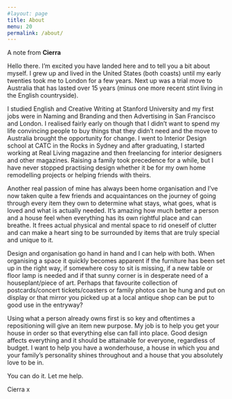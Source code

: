 ```yaml
---
#layout: page
title: About
menu: 20
permalink: /about/
---
```


A note from **Cierra**

Hello there. I’m excited you have landed here and to tell you a bit about myself. I grew up and lived in the United States (both coasts) until my early twenties took me to London for a few years. Next up was a trial move to Australia that has lasted over 15 years (minus one more recent stint living in the English countryside).

I studied English and Creative Writing at Stanford University and my first jobs were in Naming and Branding and then Advertising in San Francisco and London. I realised fairly early on though that I didn’t want to spend my life convincing people to buy things that they didn’t need and the move to Australia brought the opportunity for change. I went to Interior Design school at CATC in the Rocks in Sydney and after graduating, I started working at Real Living magazine and then freelancing for interior designers and other magazines. Raising a family took precedence for a while, but I have never stopped practising design whether it be for my own home remodelling projects or helping friends with theirs.

Another real passion of mine has always been home organisation and I’ve now taken quite a few friends and acquaintances on the journey of going through every item they own to determine what stays, what goes, what is loved and what is actually needed. It’s amazing how much better a person and a house feel when everything has its own rightful place and can breathe. It frees actual physical and mental space to rid oneself of clutter and can make a heart sing to be surrounded by items that are truly special and unique to it.

Design and organisation go hand in hand and I can help with both. When organising a space it quickly becomes apparent if the furniture has been set up in the right way, if somewhere cosy to sit is missing, if a new table or floor lamp is needed and if that sunny corner is in desperate need of a houseplant/piece of art. Perhaps that favourite collection of postcards/concert tickets/coasters or family photos can be hung and put on display or that mirror you picked up at a local antique shop can be put to good use in the entryway?

Using what a person already owns first is so key and oftentimes a repositioning will give an item new purpose. My job is to help you get your house in order so that everything else can fall into place. Good design affects everything and it should be attainable for everyone, regardless of budget. I want to help you have a wonderhouse, a house in which you and your family’s personality shines throughout and a house that you absolutely love to be in.

You can do it. Let me help.

Cierra x

